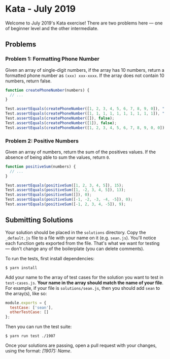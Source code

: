 Kata - July 2019
==========

Welcome to July 2019's Kata exercise! There are two problems here — one of beginner level and the other intermediate.

Problems
----------

### Problem 1: Formatting Phone Number

Given an array of single-digit numbers, if the array has 10 numbers, return a formatted phone number as `(xxx) xxx-xxxx`. If the array does not contain 10 numbers, return false.

```js
function createPhoneNumber(numbers) {
  // ...
}

Test.assertEquals(createPhoneNumber([1, 2, 3, 4, 5, 6, 7, 8, 9, 0]), "(123) 456-7890");
Test.assertEquals(createPhoneNumber([1, 1, 1, 1, 1, 1, 1, 1, 1, 1]), "(111) 111-1111");
Test.assertEquals(createPhoneNumber([]), false);
Test.assertEquals(createPhoneNumber([1]), false);
Test.assertEquals(createPhoneNumber([1, 2, 3, 4, 5, 6, 7, 8, 9, 0, 0]), false);
```

### Problem 2: Positive Numbers

Given an array of numbers, return the sum of the positives values. If the absence of being able to sum the values, return `0`.

```js
function positiveSum(numbers) {
  // ...
}

Test.assertEquals(positiveSum([1, 2, 3, 4, 5]), 15);
Test.assertEquals(positiveSum([1, -2, 3, 4, 5]), 13);
Test.assertEquals(positiveSum([]), 0);
Test.assertEquals(positiveSum([-1, -2, -3, -4, -5]), 0);
Test.assertEquals(positiveSum([-1, 2, 3, 4, -5]), 9);
```

Submitting Solutions
----------

Your solution should be placed in the `solutions` directory. Copy the `_default.js` file to a file with your name on it (e.g. `sean.js`). You'll notice each function gets exported from the file. That's what we want for testing — don't change any of the boilerplate (you can delete comments).

To run the tests, first install dependencies:

    $ yarn install

Add your name to the array of test cases for the solution you want to test in `test-cases.js`. **Your name in the array should match the name of your file**. For example, if your file is `solutions/sean.js`, then you should add `sean` to the array(s), like so:

```js
module.exports = {
  testCase: ['sean'],
  otherTestCase: []
};
```

Then you can run the test suite:

    $ yarn run test ./1907

Once your solutions are passing, open a pull request with your changes, using the format: _[1907]: Name_.
